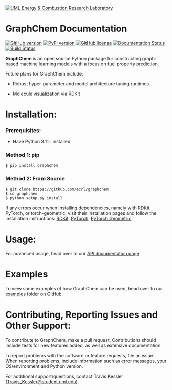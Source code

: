 [![UML Energy & Combustion Research Laboratory](https://sites.uml.edu/hunter-mack/files/2021/11/ECRL_final.png)](http://faculty.uml.edu/Hunter_Mack/)

# GraphChem Documentation

[![GitHub version](https://badge.fury.io/gh/ecrl%2FGraphChem.svg)](https://badge.fury.io/gh/ecrl%2FGraphChem)
[![PyPI version](https://badge.fury.io/py/graphchem.svg)](https://badge.fury.io/py/graphchem)
[![GitHub license](https://img.shields.io/badge/license-MIT-blue.svg)](https://raw.githubusercontent.com/ecrl/GraphChem/master/LICENSE.txt)
[![Documentation Status](https://readthedocs.org/projects/graphchem/badge/?version=latest)](https://graphchem.readthedocs.io/en/latest/?badge=latest)
[![Build Status](https://dev.azure.com/uml-ecrl/package-management/_apis/build/status%2Fecrl.graphchem?branchName=master)](https://dev.azure.com/uml-ecrl/package-management/_build/latest?definitionId=6&branchName=master)

**GraphChem** is an open source Python package for constructing graph-based machine learning models with a focus on fuel property prediction. 

Future plans for GraphChem include:

- Robust hyper-parameter and model architecture tuning runtimes

- Molecule visualization via RDKit

# Installation:

### Prerequisites:
- Have Python 3.11+ installed

### Method 1: pip
```
$ pip install graphchem
```

### Method 2: From Source
```
$ git clone https://github.com/ecrl/graphchem
$ cd graphchem
$ python setup.py install
```

If any errors occur when installing dependencies, namely with RDKit, PyTorch, or torch-geometric, visit their installation pages and follow the installation instructions: [RDKit](https://www.rdkit.org/docs/Install.html), [PyTorch](https://pytorch.org/get-started/locally/), [PyTorch Geometric](https://pytorch-geometric.readthedocs.io/en/latest/notes/installation.html)

# Usage:

For advanced usage, head over to our [API documentation page](https://graphchem.readthedocs.io/en/latest/).

# Examples

To view some examples of how GraphChem can be used, head over to our [examples](https://github.com/ecrl/graphchem/tree/master/examples) folder on GitHub.

# Contributing, Reporting Issues and Other Support:

To contribute to GraphChem, make a pull request. Contributions should include tests for new features added, as well as extensive documentation.

To report problems with the software or feature requests, file an issue. When reporting problems, include information such as error messages, your OS/environment and Python version.

For additional support/questions, contact Travis Kessler (Travis_Kessler@student.uml.edu).
